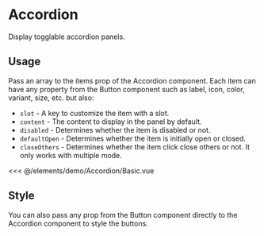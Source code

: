 <script setup>
import Basic from './demo/Accordion/Basic.vue';
import Style from './demo/Accordion/Style.vue';
import Icon from './demo/Accordion/Icon.vue';
import Multiple from './demo/Accordion/Multiple.vue';
</script>

# Accordion

Display togglable accordion panels.

## Usage

Pass an array to the items prop of the Accordion component. Each item can have any property from the Button component
such as label, icon, color, variant, size, etc. but also:

- `slot` - A key to customize the item with a slot.
- `content` - The content to display in the panel by default.
- `disabled` - Determines whether the item is disabled or not.
- `defaultOpen` - Determines whether the item is initially open or closed.
- `closeOthers` - Determines whether the item click close others or not. It only works with multiple mode.

<DemoContainer>
  <Basic/>
</DemoContainer>

<<< @/elements/demo/Accordion/Basic.vue

## Style

You can also pass any prop from the Button component directly to the Accordion component to style the buttons.

<DemoContainer>
<Style/>
</DemoContainer>

<<< @/elements/demo/Accordion/Style.vue

## Icon

Use any icon from [Iconify](https://icones.js.org/) by setting the `open-icon` and `close-icon` props by using this pattern:
`icon-[{collection_name}--{icon_name}]` or change it globally in `ui.accordion.default.openIcon` and
`ui.accordion.default.closeIcon`.

You can also set them to `null` to hide the icons.

<DemoContainer>
<Icon/>
</DemoContainer>

<<< @/elements/demo/Accordion/Icon.vue

## Multiple

Use the `multiple` prop to to allow multiple elements to be opened at the same time.


<DemoContainer>
<Multiple/>
</DemoContainer>

<<< @/elements/demo/Accordion/Multiple.vue